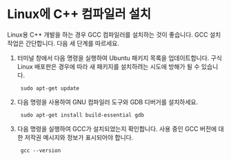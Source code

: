 <h1 data-loc-id="walkthrough.linux.install.compiler">Linux에 C++ 컴파일러 설치</h1>
<p data-loc-id="walkthrough.linux.text1">Linux용 C++ 개발을 하는 경우 GCC 컴파일러를 설치하는 것이 좋습니다. GCC 설치 작업은 간단합니다. 다음 세 단계를 따르세요.</p>
<ol>
<li><p data-loc-id="walkthrough.linux.text2">터미널 창에서 다음 명령을 실행하여 Ubuntu 패키지 목록을 업데이트합니다. 구식 Linux 배포판은 경우에 따라 새 패키지를 설치하려는 시도에 방해가 될 수 있습니다.</p>
<pre><code class="lang-bash"> sudo apt-<span class="hljs-built_in">get</span> <span class="hljs-keyword">update</span>
</code></pre>
</li>
<li><p data-loc-id="walkthrough.linux.text3">다음 명령을 사용하여 GNU 컴파일러 도구와 GDB 디버거를 설치하세요.</p>
<pre><code class="lang-bash"> sudo apt-<span class="hljs-meta">get</span> install <span class="hljs-keyword">build-essential </span>gdb
</code></pre>
</li>
<li><p data-loc-id="walkthrough.linux.text4">다음 명령을 실행하여 GCC가 설치되었는지 확인합니다. 사용 중인 GCC 버전에 대한 저작권 메시지와 정보가 표시되어야 합니다.</p>
<pre><code class="lang-bash"> gcc <span class="hljs-comment">--version</span>
</code></pre>
</li>
</ol>

